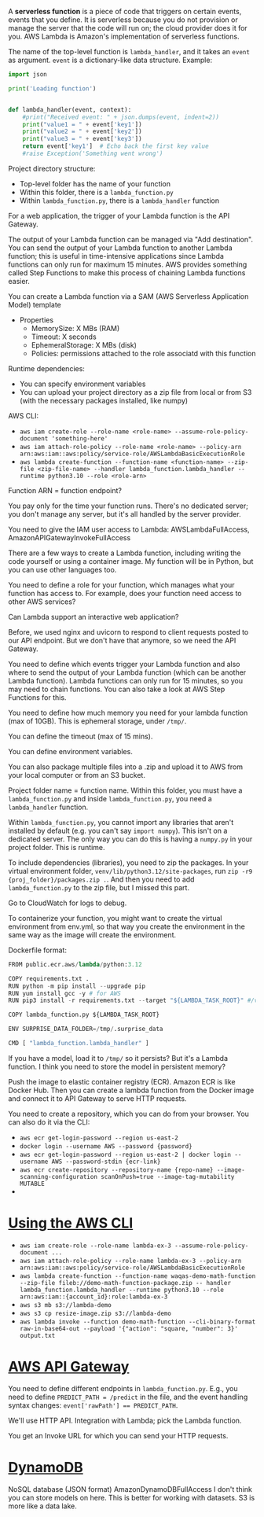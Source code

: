A **serverless function** is a piece of code that triggers on certain events, events that you define. It is serverless because you do not provision or manage the server that the code will run on; the cloud provider does it for you. AWS Lambda is Amazon's implementation of serverless functions.

The name of the top-level function is `lambda_handler`, and it takes an `event` as argument. `event` is a dictionary-like data structure. Example:
```python
import json

print('Loading function')


def lambda_handler(event, context):
    #print("Received event: " + json.dumps(event, indent=2))
    print("value1 = " + event['key1'])
    print("value2 = " + event['key2'])
    print("value3 = " + event['key3'])
    return event['key1']  # Echo back the first key value
    #raise Exception('Something went wrong')
```

Project directory structure:
* Top-level folder has the name of your function
* Within this folder, there is a `lambda_function.py`
* Within `lambda_function.py`, there is a `lambda_handler` function

For a web application, the trigger of your Lambda function is the API Gateway.

The output of your Lambda function can be managed via "Add destination". You can send the output of your Lambda function to another Lambda function; this is useful in time-intensive applications since Lambda functions can only run for maximum 15 minutes. AWS provides something called Step Functions to make this process of chaining Lambda functions easier.

You can create a Lambda function via a SAM (AWS Serverless Application Model) template
* Properties
    * MemorySize: X MBs (RAM)
    * Timeout: X seconds
    * EphemeralStorage: X MBs (disk)
    * Policies: permissions attached to the role associatd with this function

Runtime dependencies:
* You can specify environment variables
* You can upload your project directory as a zip file from local or from S3 (with the necessary packages installed, like numpy)

AWS CLI:
* `aws iam create-role --role-name <role-name> --assume-role-policy-document 'something-here'`
* `aws iam attach-role-policy --role-name <role-name> --policy-arn arn:aws:iam::aws:policy/service-role/AWSLambdaBasicExecutionRole`
* `aws lambda create-function --function-name <function-name> --zip-file <zip-file-name> --handler lambda_function.lambda_handler --runtime python3.10 --role <role-arn>`





Function ARN = function endpoint?

You pay only for the time your function runs. There's no dedicated server; you don't manage any server, but it's all handled by the server provider.

You need to give the IAM user access to Lambda: AWSLambdaFullAccess, AmazonAPIGatewayInvokeFullAccess

There are a few ways to create a Lambda function, including writing the code yourself or using a container image. My function will be in Python, but you can use other languages too.

You need to define a role for your function, which manages what your function has access to. For example, does your function need access to other AWS services?



Can Lambda support an interactive web application?

Before, we used nginx and uvicorn to respond to client requests posted to our API endpoint. But we don't have that anymore, so we need the API Gateway. 

You need to define which events trigger your Lambda function and also where to send the output of your Lambda function (which can be another Lambda function). Lambda functions can only run for 15 minutes, so you may need to chain functions. You can also take a look at AWS Step Functions for this.

You need to define how much memory you need for your lambda function (max of 10GB). This is ephemeral storage, under `/tmp/`.

You can define the timeout (max of 15 mins).

You can define environment variables.

You can also package multiple files into a .zip and upload it to AWS from your local computer or from an S3 bucket.

Project folder name = function name. Within this folder, you must have a `lambda_function.py` and inside `lambda_function.py`, you need a `lambda_handler` function. 

Within `lambda_function.py`, you cannot import any libraries that aren't installed by default (e.g. you can't say `import numpy`). This isn't on a dedicated server. The only way you can do this is having a `numpy.py` in your project folder. This is runtime.

To include dependencies (libraries), you need to zip the packages. In your virtual environment folder, `venv/lib/python3.12/site-packages`, run `zip -r9 {proj_folder}/packages.zip .`. And then you need to add `lambda_function.py` to the zip file, but I missed this part.

Go to CloudWatch for logs to debug.

To containerize your function, you might want to create the virtual environment from env.yml, so that way you create the environment in the same way as the image will create the environment.

Dockerfile format:
```python
FROM public.ecr.aws/lambda/python:3.12

COPY requirements.txt .
RUN python -m pip install --upgrade pip
RUN yum install gcc -y # for AWS
RUN pip3 install -r requirements.txt --target "${LAMBDA_TASK_ROOT}" #/var/task/

COPY lambda_function.py ${LAMBDA_TASK_ROOT}

ENV SURPRISE_DATA_FOLDER=/tmp/.surprise_data

CMD [ "lambda_function.lambda_handler" ]

```

If you have a model, load it to `/tmp/` so it persists? But it's a Lambda function. I think you need to store the model in persistent memory?

Push the image to elastic container registry (ECR). Amazon ECR is like Docker Hub. Then you can create a lambda function from the Docker image and connect it to API Gateway to serve HTTP requests.

You need to create a repository, which you can do from your browser. You can also do it via the CLI:
* `aws ecr get-login-password --region us-east-2`
* `docker login --username AWS --password {password}`
* `aws ecr get-login-password --region us-east-2 | docker login --username AWS --password-stdin {ecr-link}`
* `aws ecr create-repository --repository-name {repo-name} --image-scanning-configuration scanOnPush=true --image-tag-mutability MUTABLE`
* 


# <u>Using the AWS CLI</u>

* `aws iam create-role --role-name lambda-ex-3 --assume-role-policy-document ...`
* `aws iam attach-role-policy --role-name lambda-ex-3 --policy-arn arn:aws:iam::aws:policy/service-role/AWSLambdaBasicExecutionRole`
* `aws lambda create-function --function-name waqas-demo-math-function --zip-file fileb://demo-math-function-package.zip -- handler lambda_function.lambda_handler --runtime python3.10 --role arn:aws:iam::{account_id}:role:lambda-ex-3`
* `aws s3 mb s3://lambda-demo`
* `aws s3 cp resize-image.zip s3://lambda-demo`
* `aws lambda invoke --function demo-math-function --cli-binary-format raw-in-base64-out --payload '{"action": "square, "number": 3}' output.txt`


# <u>AWS API Gateway</u>

You need to define different endpoints in `lambda_function.py`. E.g., you need to define `PREDICT_PATH = /predict` in the file, and the event handling syntax changes: `event['rawPath'] == PREDICT_PATH`.

We'll use HTTP API. Integration with Lambda; pick the Lambda function.

You get an Invoke URL for which you can send your HTTP requests.

# <u>DynamoDB</u>

NoSQL database (JSON format)
AmazonDynamoDBFullAccess
I don't think you can store models on here. This is better for working with datasets. S3 is more like a data lake.